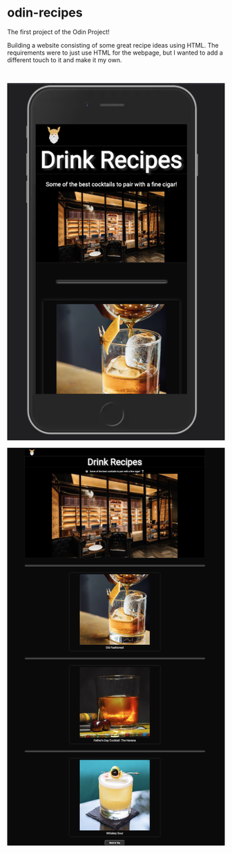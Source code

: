 # odin-recipes

The first project of the Odin Project!

Building a website consisting of some great recipe ideas using HTML.
The requirements were to just use HTML for the webpage, but I wanted to add a different touch to it and make it my own.

<br>

![](/assets/mobileview.png)

![](/assets/desktopview.png)
